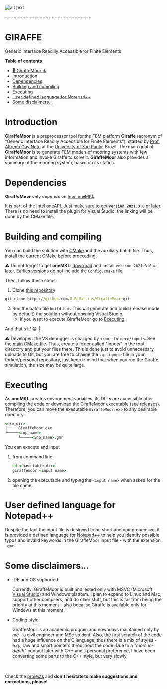![alt text](https://github.com/alfredogneto/GIRAFFE/images/Giraffe.png?raw=true)

==============================
# GIRAFFE
Generic Interface Readilly Accessible for Finite Elements

**Table of contents**

- [:giraffe: GiraffeMoor :anchor:](#giraffe-giraffemoor-anchor)
- [Introduction](#introduction)
- [Dependencies](#dependencies)
- [Building and compiling](#building-and-compiling)
- [Executing](#executing)
- [User defined language for Notepad++](#user-defined-language-for-notepad)
- [Some disclaimers...](#some-disclaimers)

#  Introduction

**GiraffeMoor** is a preprocessor tool for the FEM platform **Giraffe** (acronym of “Generic Interface Readily Accessible for Finite Elements”), 
started by [Prof. Alfredo Gay Neto](http://sites.poli.usp.br/p/alfredo.gay/#me-section) at the [University of São Paulo](https://www5.usp.br/#english), Brazil. 
The main goal of **GiraffeMoor** is to generate FEM models of mooring systems with few information and invoke Giraffe to solve it. 
**GiraffeMoor** also provides a summary of the mooring system, based on its statics. 


# Dependencies

**GiraffeMoor** only depends on [Intel oneMKL](https://software.intel.com/content/www/us/en/develop/documentation/get-started-with-mkl-for-dpcpp/top.html). 

It is part of the [Intel oneAPI](https://software.intel.com/content/www/us/en/develop/tools/oneapi.html#gs.409kvt). Just make sure to get **`version 2021.3.0`** or later.  There is no need to install the plugin for Visual Studio, the linking will be done by the CMake file. 



# Building and compiling

You can build the solution with [CMake](https://cmake.org/) and the auxiliary batch file. Thus, install the current CMake before proceeding.

:warning: Do not forget to get **oneMKL**: [download](https://software.intel.com/content/www/us/en/develop/tools/oneapi/base-toolkit/download.html) 
and install `version 2021.3.0` or later. Earlies versions do not include the `Config.cmake` file.

Then, follow these steps:
  1. Clone [this repository](https://github.com/G-R-Martins/GiraffeMoor)

```cmd
git clone https://github.com/G-R-Martins/GiraffeMoor.git
```

  2. Run the batch file `build.bat`. This will generate and build (release mode by default) the solution without opening Visual Studio.
     - If you want to execute GiraffeMoor go to [Executing](#executing). 

And that's it! :grin: :tada:

:warning: Developer: the VS debugger is changed by `<root folder>/inputs`. See the [main CMake file](./CMakeLists.txt). Thus, create a folder called "inputs" in the root directory and put your files there. This is done just to avoid unnecessary uploads to Git, but you are free to change the `.gitignore` file in your forked/personal repository, just keep in mind that when you run the Giraffe simulation, the size may be quite large.

# Executing 

As **oneMKL** creates environment variables, its DLLs are accessible after compiling the code or download the GiraffeMoor executable (see [releases](https://github.com/G-R-Martins/GiraffeMoor/releases)). Therefore, you can move the executable `GiraffeMoor.exe` to any desirable directory.

```cmd
<exe_dir>
├─────GiraffeMoor.exe
└─────<inp_name>
      └─────<inp_name>.gmr
```

You can execute and input 

1. from command line:
   ```cmd
   cd <executable dir>
   giraffemoor <input name>
   ```
2. opening the executable and typing the `<input name>` when asked for the file name. 



# User defined language for Notepad++

Despite the fact the input file is designed to be short and comprehensive, it is provided a defined language for [Notepad++](https://notepad-plus-plus.org/downloads/) to help you identify possible typos and invalid keywords in the GiraffeMoor input file - with the extension `.gmr`.


# Some disclaimers...

  - IDE and OS supported: 
    
    Currently, GiraffeMoor is built and tested only with MSVC ([Microsoft Visual Studio](https://visualstudio.microsoft.com/)) and Windows platform. 
    I plan to expand to Linux and Mac, support other compilers, and do other stuff, but this is far from being the priority at this moment - also because Giraffe is available only for Windows at this moment.
  
  - Coding style:
    
    GiraffeMoor is an academic program and nowadays maintained only by me - a civil engineer and MSc student. Also, the first scratch of the code had a huge influence on the C language, thus there is a mix of styles - e.g., raw and smart pointers throughout the code. 
    Due to a _"more in-depth"_ contact later with C++ and a personal preference, I have been converting some parts to the C++ style, but very slowly.
    

\
\
    Check the [projects](https://github.com/G-R-Martins/GiraffeMoor/projects) and **don't hesitate to make suggestions and corrections, please!**
